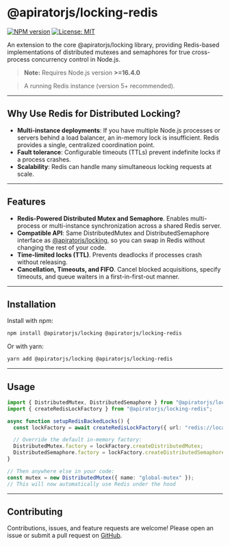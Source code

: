 # @apiratorjs/locking-redis

[![NPM version](https://img.shields.io/npm/v/@apiratorjs/locking-redis.svg)](https://www.npmjs.com/package/@apiratorjs/locking-redis)
[![License: MIT](https://img.shields.io/npm/l/@apiratorjs/locking-redis.svg)](https://github.com/apiratorjs/locking-redis/blob/main/LICENSE)

An extension to the core @apiratorjs/locking library, providing Redis-based implementations of distributed mutexes and
semaphores for true cross-process concurrency control in Node.js.

> **Note:** Requires Node.js version **>=16.4.0**

> A running Redis instance (version 5+ recommended).

---

## Why Use Redis for Distributed Locking?

- **Multi-instance deployments**: If you have multiple Node.js processes or servers behind a load balancer, an in-memory
  lock is insufficient. Redis provides a single, centralized coordination point.
- **Fault tolerance**: Configurable timeouts (TTLs) prevent indefinite locks if a process crashes.
- **Scalability**: Redis can handle many simultaneous locking requests at scale.

---

## Features

- **Redis-Powered Distributed Mutex and Semaphore**. Enables multi-process or multi-instance synchronization across a
  shared Redis server.
- **Compatible API**: Same DistributedMutex and DistributedSemaphore interface
  as [@apiratorjs/locking](https://github.com/apiratorjs/locking), so you can swap in Redis without changing the rest of
  your code.
- **Time-limited locks (TTL)**. Prevents deadlocks if processes crash without releasing.
- **Cancellation, Timeouts, and FIFO**. Cancel blocked acquisitions, specify timeouts, and queue waiters in a
  first-in-first-out manner.

---

## Installation

Install with npm:

```bash
npm install @apiratorjs/locking @apiratorjs/locking-redis
```

Or with yarn:

```bash
yarn add @apiratorjs/locking @apiratorjs/locking-redis
```

---

## Usage

```typescript
import { DistributedMutex, DistributedSemaphore } from "@apiratorjs/locking";
import { createRedisLockFactory } from "@apiratorjs/locking-redis";

async function setupRedisBackedLocks() {
  const lockFactory = await createRedisLockFactory({ url: "redis://localhost:6379" });

  // Override the default in-memory factory:
  DistributedMutex.factory = lockFactory.createDistributedMutex;
  DistributedSemaphore.factory = lockFactory.createDistributedSemaphore;
}

// Then anywhere else in your code:
const mutex = new DistributedMutex({ name: "global-mutex" });
// This will now automatically use Redis under the hood
```

---

## Contributing

Contributions, issues, and feature requests are welcome!
Please open an issue or submit a pull request on [GitHub](https://github.com/apiratorjs/locking-redis).
